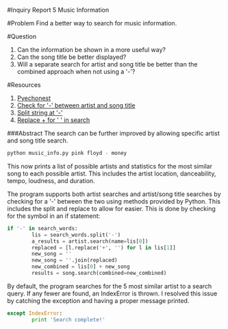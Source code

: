 #Inquiry Report 5
Music Information

#Problem
Find a better way to search for music information.

#Question
1. Can the information be shown in a more useful way?
2. Can the song title be better displayed?
3. Will a separate search for artist and song title be better than the combined approach when not using a '-'?

#Resources
1. [Pyechonest]
2. [Check for '-' between artist and song title]
3. [Split string at '-']
4. [Replace + for ' ' in search]

###Abstract
The search can be further improved by allowing specific artist and song title search.
```python
python music_info.py pink floyd - money
```
This now prints a list of possible artists and statistics for the most similar song to each possible artist. This includes the artist location, danceability, tempo, loudness, and duration.

The program supports both artist searches and artist/song title searches by checking for a '-' between the two using methods provided by Python. This includes the split and replace to allow for easier. This is done by checking for the symbol in an if statement:
```python
if '-' in search_words:
        lis = search_words.split('-')
        a_results = artist.search(name=lis[0])
        replaced = [l.replace('+', '') for l in lis[1]]
        new_song = ''
        new_song = ''.join(replaced)
        new_combined = lis[0] + new_song
        results = song.search(combined=new_combined)
```
By default, the program searches for the 5 most similar artist to a search query. If any fewer are found, an IndexError is thrown. I resolved this issue by catching the exception and having a proper message printed.
```python
except IndexError:
        print 'Search complete!'
```

[Pyechonest]: https://github.com/echonest/pyechonest
[Check for '-' between artist and song title]: http://stackoverflow.com/questions/4877844/how-would-i-check-a-string-for-a-certain-letter-in-python
[Split string at '-']: http://www.tutorialspoint.com/python/string_split.htm
[Replace + for ' ' in search]: http://stackoverflow.com/questions/3136689/find-and-replace-string-values-in-python-list